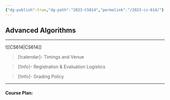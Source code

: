 ```yaml
---
{"dg-publish":true,"dg-path":"2023-CS614","permalink":"/2023-cs-614/"}
---
```



## Advanced Algorithms
---


![[CS614\|CS614]]

> [!calendar]- Timings and Venue
> 
>
>

> [!info]- Registration & Evaluation Logistics
> 

> [!info]- Grading Policy
> 
>

---

#### Course Plan: 

